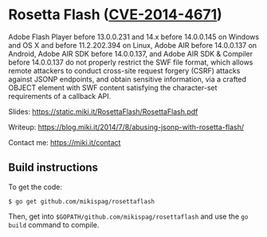 Rosetta Flash ([CVE-2014-4671](http://web.nvd.nist.gov/view/vuln/detail?vulnId=CVE-2014-4671))
==================================================================================

Adobe Flash Player before 13.0.0.231 and 14.x before 14.0.0.145 on Windows and OS X and before 11.2.202.394 on Linux, Adobe AIR before 14.0.0.137 on Android, Adobe AIR SDK before 14.0.0.137, and Adobe AIR SDK & Compiler before 14.0.0.137 do not properly restrict the SWF file format, which allows remote attackers to conduct cross-site request forgery (CSRF) attacks against JSONP endpoints, and obtain sensitive information, via a crafted OBJECT element with SWF content satisfying the character-set requirements of a callback API.

Slides: https://static.miki.it/RosettaFlash/RosettaFlash.pdf

Writeup: https://blog.miki.it/2014/7/8/abusing-jsonp-with-rosetta-flash/

Contact me: https://miki.it/contact

Build instructions
-------------------

To get the code:

``$ go get github.com/mikispag/rosettaflash``

Then, get into ``$GOPATH/github.com/mikispag/rosettaflash`` and use the ``go build`` command to compile.
